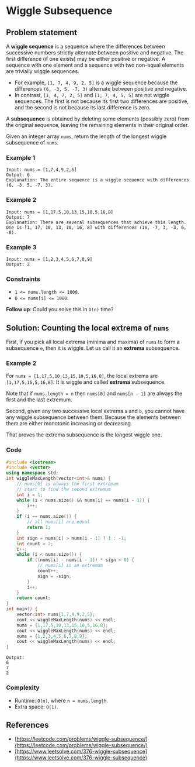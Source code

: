 # Wiggle Subsequence



## Problem statement
A **wiggle sequence** is a sequence where the differences between successive numbers strictly alternate between positive and negative. The first difference (if one exists) may be either positive or negative. A sequence with one element and a sequence with two non-equal elements are trivially wiggle sequences.

* For example, `[1, 7, 4, 9, 2, 5]` is a wiggle sequence because the differences `(6, -3, 5, -7, 3)` alternate between positive and negative.
* In contrast, `[1, 4, 7, 2, 5]` and `[1, 7, 4, 5, 5]` are not wiggle sequences. The first is not because its first two differences are positive, and the second is not because its last difference is zero.

A **subsequence** is obtained by deleting some elements (possibly zero) from the original sequence, leaving the remaining elements in their original order.

Given an integer array `nums`, return the length of the longest wiggle subsequence of `nums`.

 

### Example 1
```text
Input: nums = [1,7,4,9,2,5]
Output: 6
Explanation: The entire sequence is a wiggle sequence with differences (6, -3, 5, -7, 3).
```

### Example 2
```text
Input: nums = [1,17,5,10,13,15,10,5,16,8]
Output: 7
Explanation: There are several subsequences that achieve this length.
One is [1, 17, 10, 13, 10, 16, 8] with differences (16, -7, 3, -3, 6, -8).
```

### Example 3
```text
Input: nums = [1,2,3,4,5,6,7,8,9]
Output: 2
``` 

### Constraints

* `1 <= nums.length <= 1000`.
* `0 <= nums[i] <= 1000`.
 

**Follow up**: Could you solve this in `O(n)` time?

## Solution: Counting the local extrema of `nums`

First, if you pick all local extrema (minima and maxima) of `nums` to form a subsequence `e`, then it is wiggle. Let us call it an **extrema** subsequence.

### Example 2
For `nums = [1,17,5,10,13,15,10,5,16,8]`, the local extrema are `[1,17,5,15,5,16,8]`. It is wiggle and called **extrema** subsequence.

Note that if `nums.length = n` then `nums[0]` and `nums[n - 1]` are always the first and the last extremum.

Second, given any two successive local extrema `a` and `b`, you cannot have any wiggle subsequence between them. Because the elements between them are either monotonic increasing or decreasing. 

That proves the extrema subsequence is the longest wiggle one.

### Code
```cpp
#include <iostream>
#include <vector>
using namespace std;
int wiggleMaxLength(vector<int>& nums) {
    // nums[0] is always the first extremum
    // start to find the second extremum
    int i = 1;
    while (i < nums.size() && nums[i] == nums[i - 1]) {
        i++;
    }
    if (i == nums.size()) {
        // all nums[i] are equal
        return 1;
    }
    int sign = nums[i] > nums[i - 1] ? 1 : -1;
    int count = 2;
    i++;
    while (i < nums.size()) {
        if ((nums[i] - nums[i - 1]) * sign < 0) {
            // nums[i] is an extremum
            count++;
            sign = -sign;
        }
        i++;
    }
    return count;
}
int main() {
    vector<int> nums{1,7,4,9,2,5};
    cout << wiggleMaxLength(nums) << endl;
    nums = {1,17,5,10,13,15,10,5,16,8};
    cout << wiggleMaxLength(nums) << endl;
    nums = {1,2,3,4,5,6,7,8,9};
    cout << wiggleMaxLength(nums) << endl;
}
```
```text
Output:
6
7
2
```

### Complexity
* Runtime: `O(n)`, where `n = nums.length`.
* Extra space: `O(1)`.

## References
* [https://leetcode.com/problems/wiggle-subsequence/](https://leetcode.com/problems/wiggle-subsequence/)
* [https://www.leetsolve.com/376-wiggle-subsequence](https://www.leetsolve.com/376-wiggle-subsequence)

